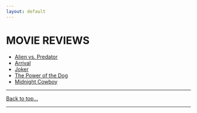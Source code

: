 ```yaml
---
layout: default
---
```

# MOVIE REVIEWS
* [Alien vs. Predator](cw-02.html)
* [Arrival](cw-03.html)
* [Joker](cw-04.html)
* [The Power of the Dog](cw-05.html)
* [Midnight Cowboy](cw-06.html)

* * *
[Back to top...](fc.html)
* * *
